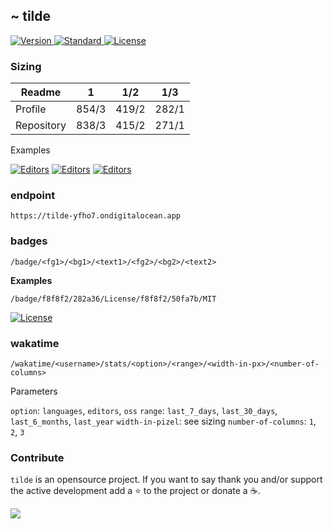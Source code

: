 ## ~ tilde

<p>
  <a href="https://github.com/o0th/tilde">
    <img src="https://img.shields.io/badge/Version-0.3.2-green.svg?style=for-the-badge" alt="Version">
  </a>
  <a href="https://github.com/standard/standard">
    <img src="https://img.shields.io/badge/Code_style-Standard-green.svg?style=for-the-badge" alt="Standard">
  </a>
  <a href="/LICENSE">
    <img src="https://img.shields.io/badge/License-MIT-blue.svg?style=for-the-badge" alt="License">
  </a>
</p>

### Sizing

| Readme     | 1         | 1/2       | 1/3       |
| ---------- | :-------: | :-------: | :-------: |
| Profile    | 854/3     | 419/2     | 282/1     |
| Repository | 838/3     | 415/2     | 271/1     |

Examples

[![Editors](https://tilde-yfho7.ondigitalocean.app/wakatime/o0th/stats/languages/last_7_days/838/3)](https://github.com/o0th/tilde)
[![Editors](https://tilde-yfho7.ondigitalocean.app/wakatime/o0th/stats/editors/last_7_days/415/2)](https://github.com/o0th/tilde)
[![Editors](https://tilde-yfho7.ondigitalocean.app/wakatime/o0th/stats/oss/last_7_days/415/2)](https://github.com/o0th/tilde)

### endpoint

```
https://tilde-yfho7.ondigitalocean.app
```

### badges

```
/badge/<fg1>/<bg1>/<text1>/<fg2>/<bg2>/<text2>
```

**Examples**

```
/badge/f8f8f2/282a36/License/f8f8f2/50fa7b/MIT
```

[![License](https://tilde-yfho7.ondigitalocean.app/badge/f8f8f2/282a36/License/f8f8f2/50fa7b/MIT)](https://github.com/o0th/tilde)


### wakatime

```
/wakatime/<username>/stats/<option>/<range>/<width-in-px>/<number-of-columns>
```

Parameters

`option`: `languages`, `editors`, `oss`
`range`: `last_7_days`, `last_30_days`, `last_6_months`, `last_year`
`width-in-pizel`: see sizing
`number-of-columns`: `1`, `2`, `3`

### Contribute

`tilde` is an opensource project. If you want to say thank you
and/or support the active development add a :star: to the project
or donate a :coffee:.

<a href="https://www.buymeacoffee.com/o0th">
  <img src="https://img.buymeacoffee.com/button-api/?text=Buy me a coffee&emoji=&slug=o0th&button_colour=FFDD00&font_colour=000000&font_family=Cookie&outline_colour=000000&coffee_colour=ffffff">
</a>


